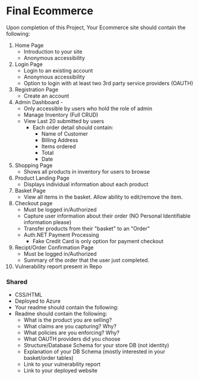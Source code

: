 # Final Ecommerce

Upon completion of this Project, Your Ecommerce site should contain the following:
1. Home Page
   - Introduction to your site
   - Anonymous accessibility
2. Login Page
   - Login to an existing account
   - Anonymous accessibility
   - Option to login with at least two 3rd party service providers (OAUTH)
3. Registration Page
   - Create an account
4. Admin Dashboard - 
   - Only accessible by users who hold the role of admin
   - Manage Inventory (Full CRUD)
   - View Last 20 submitted by users
     - Each order detail should contain:
       - Name of Customer
       - Billing Address
       - Items ordered
       - Total
       - Date
5. Shopping Page
   - Shows all products in inventory for users to browse
6. Product Landing Page
   - Displays individual information about each product
7. Basket Page
   - View all items in the basket. Allow ability to edit/remove the item.
8. Checkout page
   - Must be logged in/Authorized
   - Capture user information about their order (NO Personal Identifiable information please)
   - Transfer products from their "basket" to an "Order"
   - Auth.NET Payment Processing
     - Fake Credit Card is only option for payment checkout
9. Recipt/Order Confirmation Page
   - Must be logged in/Authorized
   - Summary of the order that the user just completed. 
10. Vulnerability report present in Repo

### Shared
- CSS/HTML
- Deployed to Azure
- Your readme should contain the following:
- Readme should contain the following:
  - What is the product you are selling?
  - What claims are you capturing? Why?
  - What policies are you enforcing? Why?
  - What OAUTH providers did you choose
  - Structure/Database Schema for your store DB (not identity)
  - Explanation of your DB Schema (mostly interested in your basket/order tables)
  - Link to your vulnerability report
  - Link to your deployed website
  

##